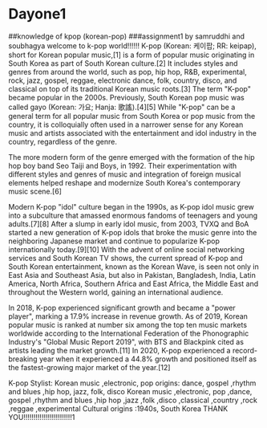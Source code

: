 # Dayone1
##knowledge of kpop (korean-pop)
###assignment1 by samruddhi and soubhagya
welcome to k-pop world!!!!!!
K-pop (Korean: 케이팝; RR: keipap), short for Korean popular music,[1] is a form of popular music originating in South Korea as part of South Korean culture.[2] It includes styles and genres from around the world, such as pop, hip hop, R&B, experimental, rock, jazz, gospel, reggae, electronic dance, folk, country, disco, and classical on top of its traditional Korean music roots.[3] The term "K-pop" became popular in the 2000s. Previously, South Korean pop music was called gayo (Korean: 가요; Hanja: 歌謠).[4][5] While "K-pop" can be a general term for all popular music from South Korea or pop music from the country, it is colloquially often used in a narrower sense for any Korean music and artists associated with the entertainment and idol industry in the country, regardless of the genre.

The more modern form of the genre emerged with the formation of the hip hop boy band Seo Taiji and Boys, in 1992. Their experimentation with different styles and genres of music and integration of foreign musical elements helped reshape and modernize South Korea's contemporary music scene.[6]

Modern K-pop "idol" culture began in the 1990s, as K-pop idol music grew into a subculture that amassed enormous fandoms of teenagers and young adults.[7][8] After a slump in early idol music, from 2003, TVXQ and BoA started a new generation of K-pop idols that broke the music genre into the neighboring Japanese market and continue to popularize K-pop internationally today.[9][10] With the advent of online social networking services and South Korean TV shows, the current spread of K-pop and South Korean entertainment, known as the Korean Wave, is seen not only in East Asia and Southeast Asia, but also in Pakistan, Bangladesh, India, Latin America, North Africa, Southern Africa and East Africa, the Middle East and throughout the Western world, gaining an international audience.

In 2018, K-pop experienced significant growth and became a "power player", marking a 17.9% increase in revenue growth. As of 2019, Korean popular music is ranked at number six among the top ten music markets worldwide according to the International Federation of the Phonographic Industry's "Global Music Report 2019", with BTS and Blackpink cited as artists leading the market growth.[11] In 2020, K-pop experienced a record-breaking year when it experienced a 44.8% growth and positioned itself as the fastest-growing major market of the year.[12]

K-pop
Stylist:	Korean music ,electronic, pop 
origins: dance, gospel ,rhythm and blues ,hip hop, jazz, folk, disco
	Korean music ,electronic, pop ,dance, gospel ,rhythm and blues ,hip hop ,jazz ,folk ,disco ,classical ,country ,rock ,reggae ,experimental
Cultural origins	:1940s, South Korea
THANK YOU!!!!!!!!!!!!!!!!!!!!!!!!1
